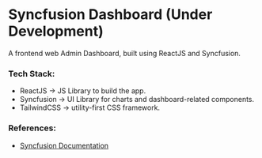 # Syncfusion Dashboard (Under Development)

A frontend web Admin Dashboard, built using ReactJS and Syncfusion.

### Tech Stack:
- ReactJS -> JS Library to build the app.
- Syncfusion -> UI Library for charts and dashboard-related components.
- TailwindCSS -> utility-first CSS framework. 

### References:
- [Syncfusion Documentation](https://ej2.syncfusion.com/react/documentation/grid/getting-started/)

